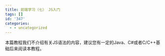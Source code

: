 ```yaml
---
title: 前端学习（七） JS入门
tags: []
id: '347'
categories:
  - - uncategorized
---
```


本篇教程我们不介绍有关JS语法的内容，建议您有一定的Java、C#或者C/C++基础后来阅读本教程。